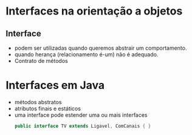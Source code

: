 # Interfaces na orientação a objetos

## Interface
- podem ser utilizadas quando queremos abstrair um comportamento.
- quando herança (relacionamento é-um) não é adequado.
- Contrato de métodos

# Interfaces em Java
- métodos abstratos
- atributos finais e estáticos
- uma interface pode estender uma ou mais interfaces
  ````java
  public interface TV extends Ligavel, ComCanais { }
    ````